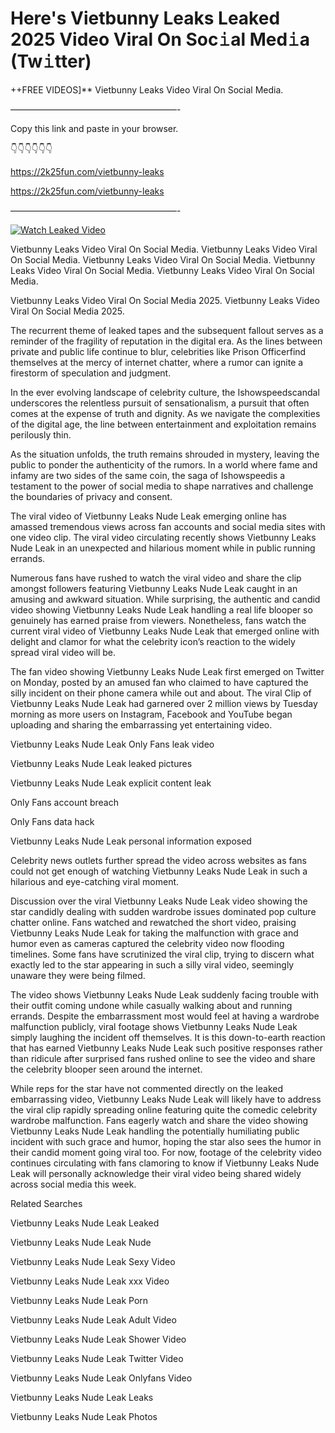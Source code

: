 # Here's Vietbunny Leaks Leaked 2025 Video Viral On Soc𝚒al Med𝚒a (Tw𝚒tter)

++FREE VIDEOS]** Vietbunny Leaks Video Viral On Social Media.

———————————————————-

Copy this link and paste in your browser.

👇👇👇👇👇👇

https://2k25fun.com/vietbunny-leaks

https://2k25fun.com/vietbunny-leaks

———————————————————-

[![Watch Leaked Video](https://miro.medium.com/v2/resize:fit:828/format:webp/1*cilzJN44JGOrTw9NJCrNHA.gif "Watch Leaked Video")](https://2k25fun.com/vietbunny-leaks)

Vietbunny Leaks Video Viral On Social Media. Vietbunny Leaks Video Viral On Social Media. Vietbunny Leaks Video Viral On Social Media. Vietbunny Leaks Video Viral On Social Media. Vietbunny Leaks Video Viral On Social Media.

Vietbunny Leaks Video Viral On Social Media 2025. Vietbunny Leaks Video Viral On Social Media 2025.

The recurrent theme of leaked tapes and the subsequent fallout serves as a reminder of the fragility of reputation in the digital era. As the lines between private and public life continue to blur, celebrities like Prison Officerfind themselves at the mercy of internet chatter, where a rumor can ignite a firestorm of speculation and judgment.

In the ever evolving landscape of celebrity culture, the Ishowspeedscandal underscores the relentless pursuit of sensationalism, a pursuit that often comes at the expense of truth and dignity. As we navigate the complexities of the digital age, the line between entertainment and exploitation remains perilously thin.

As the situation unfolds, the truth remains shrouded in mystery, leaving the public to ponder the authenticity of the rumors. In a world where fame and infamy are two sides of the same coin, the saga of Ishowspeedis a testament to the power of social media to shape narratives and challenge the boundaries of privacy and consent.

The viral video of Vietbunny Leaks Nude Leak emerging online has amassed tremendous views across fan accounts and social media sites with one video clip. The viral video circulating recently shows Vietbunny Leaks Nude Leak in an unexpected and hilarious moment while in public running errands.

Numerous fans have rushed to watch the viral video and share the clip amongst followers featuring Vietbunny Leaks Nude Leak caught in an amusing and awkward situation. While surprising, the authentic and candid video showing Vietbunny Leaks Nude Leak handling a real life blooper so genuinely has earned praise from viewers. Nonetheless, fans watch the current viral video of Vietbunny Leaks Nude Leak that emerged online with delight and clamor for what the celebrity icon’s reaction to the widely spread viral video will be.

The fan video showing Vietbunny Leaks Nude Leak first emerged on Twitter on Monday, posted by an amused fan who claimed to have captured the silly incident on their phone camera while out and about. The viral Clip of Vietbunny Leaks Nude Leak had garnered over 2 million views by Tuesday morning as more users on Instagram, Facebook and YouTube began uploading and sharing the embarrassing yet entertaining video.

Vietbunny Leaks Nude Leak Only Fans leak video

Vietbunny Leaks Nude Leak leaked pictures

Vietbunny Leaks Nude Leak explicit content leak

Only Fans account breach

Only Fans data hack

Vietbunny Leaks Nude Leak personal information exposed

Celebrity news outlets further spread the video across websites as fans could not get enough of watching Vietbunny Leaks Nude Leak in such a hilarious and eye-catching viral moment.

Discussion over the viral Vietbunny Leaks Nude Leak video showing the star candidly dealing with sudden wardrobe issues dominated pop culture chatter online. Fans watched and rewatched the short video, praising Vietbunny Leaks Nude Leak for taking the malfunction with grace and humor even as cameras captured the celebrity video now flooding timelines. Some fans have scrutinized the viral clip, trying to discern what exactly led to the star appearing in such a silly viral video, seemingly unaware they were being filmed.

The video shows Vietbunny Leaks Nude Leak suddenly facing trouble with their outfit coming undone while casually walking about and running errands. Despite the embarrassment most would feel at having a wardrobe malfunction publicly, viral footage shows Vietbunny Leaks Nude Leak simply laughing the incident off themselves. It is this down-to-earth reaction that has earned Vietbunny Leaks Nude Leak such positive responses rather than ridicule after surprised fans rushed online to see the video and share the celebrity blooper seen around the internet.

While reps for the star have not commented directly on the leaked embarrassing video, Vietbunny Leaks Nude Leak will likely have to address the viral clip rapidly spreading online featuring quite the comedic celebrity wardrobe malfunction. Fans eagerly watch and share the video showing Vietbunny Leaks Nude Leak handling the potentially humiliating public incident with such grace and humor, hoping the star also sees the humor in their candid moment going viral too. For now, footage of the celebrity video continues circulating with fans clamoring to know if Vietbunny Leaks Nude Leak will personally acknowledge their viral video being shared widely across social media this week.

Related Searches

Vietbunny Leaks Nude Leak Leaked

Vietbunny Leaks Nude Leak Nude

Vietbunny Leaks Nude Leak Sexy Video

Vietbunny Leaks Nude Leak xxx Video

Vietbunny Leaks Nude Leak Porn

Vietbunny Leaks Nude Leak Adult Video

Vietbunny Leaks Nude Leak Shower Video

Vietbunny Leaks Nude Leak Twitter Video

Vietbunny Leaks Nude Leak Onlyfans Video

Vietbunny Leaks Nude Leak Leaks

Vietbunny Leaks Nude Leak Photos